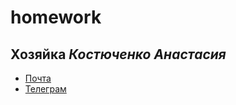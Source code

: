 # homework
## Хозяйка _Костюченко Анастасия_
* [Почта](mailto:kostochkanastya@mail.ru)
* [Телеграм](https://t.me/kostochkan)
